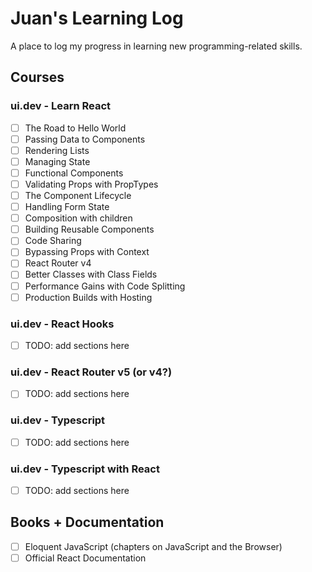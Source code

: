 # Juan's Learning Log
A place to log my progress in learning new programming-related skills.

## Courses

### ui.dev - Learn React

- [ ] The Road to Hello World
- [ ] Passing Data to Components
- [ ] Rendering Lists
- [ ] Managing State
- [ ] Functional Components
- [ ] Validating Props with PropTypes
- [ ] The Component Lifecycle
- [ ] Handling Form State
- [ ] Composition with children
- [ ] Building Reusable Components
- [ ] Code Sharing
- [ ] Bypassing Props with Context
- [ ] React Router v4
- [ ] Better Classes with Class Fields
- [ ] Performance Gains with Code Splitting
- [ ] Production Builds with Hosting

### ui.dev - React Hooks

- [ ] TODO: add sections here

### ui.dev - React Router v5 (or v4?)

- [ ] TODO: add sections here

### ui.dev - Typescript

- [ ] TODO: add sections here

### ui.dev - Typescript with React

- [ ] TODO: add sections here

## Books + Documentation

- [ ] Eloquent JavaScript (chapters on JavaScript and the Browser)
- [ ] Official React Documentation